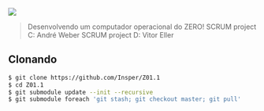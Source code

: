 ![](icon-elementos.png)

> Desenvolvendo um computador operacional do ZERO!
> SCRUM project C: André Weber
> SCRUM project D: Vitor Eller

## Clonando

``` bash
$ git clone https://github.com/Insper/Z01.1
$ cd Z01.1
$ git submodule update --init --recursive
$ git submodule foreach 'git stash; git checkout master; git pull'
```
